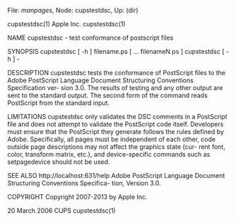 File: *manpages*,  Node: cupstestdsc,  Up: (dir)

cupstestdsc(1)                    Apple Inc.                    cupstestdsc(1)



NAME
       cupstestdsc - test conformance of postscript files

SYNOPSIS
       cupstestdsc [ -h ] filename.ps [ ...  filenameN.ps ]
       cupstestdsc [ -h ] -

DESCRIPTION
       cupstestdsc  tests  the  conformance  of  PostScript files to the Adobe
       PostScript Language Document Structuring Conventions Specification ver-
       sion  3.0.  The results of testing and any other output are sent to the
       standard output. The second form of the command reads  PostScript  from
       the standard input.

LIMITATIONS
       cupstestdsc  only  validates  the DSC comments in a PostScript file and
       does not attempt to validate the PostScript  code  itself.   Developers
       must ensure that the PostScript they generate follows the rules defined
       by Adobe. Specifically, all pages must be independent  of  each  other,
       code  outside page descriptions may not affect the graphics state (cur-
       rent font, color, transform matrix, etc.), and device-specific commands
       such as setpagedevice should not be used.

SEE ALSO
       http://localhost:631/help
       Adobe  PostScript  Language Document Structuring Conventions Specifica-
       tion, Version 3.0.

COPYRIGHT
       Copyright 2007-2013 by Apple Inc.



20 March 2006                        CUPS                       cupstestdsc(1)
